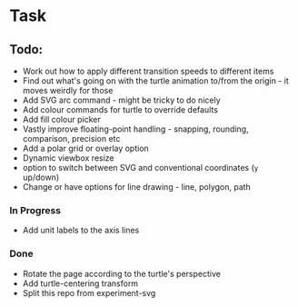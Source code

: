 Task
====




Todo:
-----

* Work out how to apply different transition speeds to different items
* Find out what's going on with the turtle animation to/from the origin - it moves weirdly for those
* Add SVG arc command - might be tricky to do nicely
* Add colour commands for turtle to override defaults
* Add fill colour picker
* Vastly improve floating-point handling - snapping, rounding, comparison, precision etc
* Add a polar grid or overlay option
* Dynamic viewbox resize
* option to switch between SVG and conventional coordinates (`y` up/down)
* Change or have options for line drawing - line, polygon, path


### In Progress

* Add unit labels to the axis lines



### Done

* Rotate the page according to the turtle's perspective
* Add turtle-centering transform
* Split this repo from experiment-svg



